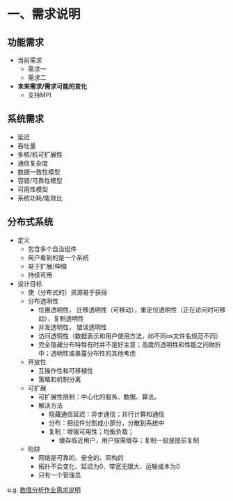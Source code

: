 # 一、需求说明
## 功能需求
- 当前需求
  - 需求一
  - 需求二
- **未来需求/需求可能的变化**
	- 支持MPI
	 
## 系统需求
- 延迟
- 吞吐量
- 多核/机可扩展性
- 通信复杂度
- 数据一致性模型
- 容错/可靠性模型
- 可用性模型
- 系统功耗/能效比

## 分布式系统
- 定义 
	- 包含多个自治组件 
	- 用户看到的是一个系统
	- 易于扩展/伸缩
	- 持续可用
- 设计目标
	- 使（分布式的）资源易于获得
	- 分布透明性
		- 位置透明性， 迁移透明性（可移动），重定位透明性（正在访问时可移动），复制透明性
		- 并发透明性， 错误透明性
		- 访问透明性（数据表示和用户使用方法，如不同os文件名规范不同）
		- 完全隐藏分布特性有时并不是好主意；高度的透明性和性能之间做折中；透明性或暴露分布性的其他考虑
	- 开放性
		- 互操作性和可移植性
		- 策略和机制分离
	- 可扩展
		- 可扩展性限制：中心化的服务、数据、算法。
		- 解决方法
			- 隐藏通信延迟：异步通信；并行计算和通信
			- 分布：把组件分割成小部分，分散到系统中
			- 复制：增强可用性；均衡负载；
				- 缓存临近用户，用户按需缓存；复制一般是提前复制
	- 陷阱
		- 网络是可靠的、安全的、同构的
		- 拓扑不会变化、延迟为0、带宽无限大、运输成本为0
		- 只有一个管理员

e.g. [数值分析作业需求说明](www.baidu.com)
